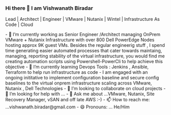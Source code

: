 ### Hi there 👋 I am Vishwanath Biradar
Lead | Architect | Engineer | VMware | Nutanix | Wintel | Infrastructure As Code | Cloud 

<div>
 <p>
- 🔭 I’m currently working as Senior Engineer /Architect managing OnPrem VMware + Nutanix  Infrastructure with over 800 Dell PowerEdge Nodes hosting approx 9K guest VMs. 
   Besides the regular engineerig stuff , I spend time generating easier automated processes that cater towards  maintaing, managing, reporting stability of the virtual infrastructure, you would find me creating automation scripts using Powershell-PowerCli to help achieve this objective
- 🌱 I’m currently learning Devops Tools : Jenkins , Ansible, Terraform to help run  infrastructure as code - I am engaged with an ongoing inititative to implement configuration baseline and secure config baselines to the virtual onprem infrastructure scaling across VMware, Nutanix , Dell Technologies 
- 👯 I’m looking to collaborate on cloud projects 
- 🤔 I’m looking for help with ...
- 💬 Ask me about ...VMware, Nutanix, Site Recovery Manager, vSAN and off late AWS :-) 
- 📫 How to reach me: ...vishwanath.biradar@gmail.com
- 😄 Pronouns: ... He/Him

</p>
</div>

